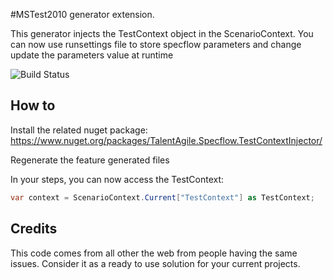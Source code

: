 #MSTest2010 generator extension.

This generator injects the TestContext object in the ScenarioContext. You can now use runsettings file to store specflow parameters and change update the parameters value at runtime

![Build Status](https://avacloudtfs.visualstudio.com/_apis/public/build/definitions/aaf70729-3a79-4d44-a947-faf568ebd8db/5/badge)
## How to 

Install the related nuget package: https://www.nuget.org/packages/TalentAgile.Specflow.TestContextInjector/

Regenerate the feature generated files

In your steps, you can now access the TestContext:

```C#
var context = ScenarioContext.Current["TestContext"] as TestContext;
```

## Credits

This code comes from all other the web from people having the same issues.  Consider it as a ready to use solution for your current projects.

